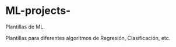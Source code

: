 # ML-projects-
Plantillas de ML.

Plantillas para diferentes algoritmos de Regresión, Clasificación, etc.
